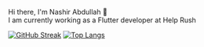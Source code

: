 Hi there, I'm Nashir Abdullah 👋
<br>
I am currently working as a Flutter developer at Help Rush




[![GitHub Streak](https://streak-stats.demolab.com/?user=nashirdrabi)](https://git.io/streak-stats)
[![Top Langs](https://github-readme-stats.vercel.app/api/top-langs/?username=nashirdrabi&layout=compact)](https://github.com/nashirdrabi/github-readme-stats)


